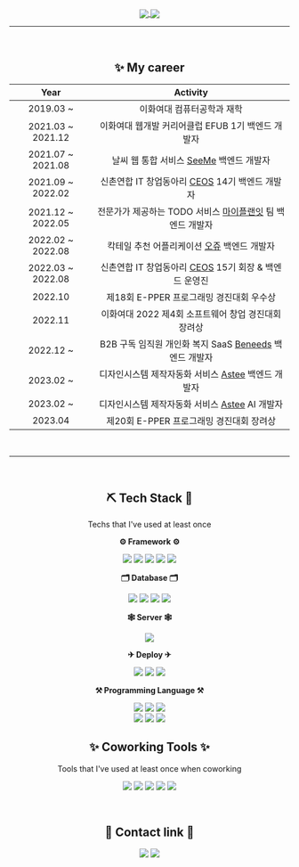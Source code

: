<div align="center">
  
  <a href="https://github.com/sukyeongs/github-readme-stats">
  <img align="center" src="https://github-readme-stats.vercel.app/api?username=sukyeongs&count_private=true&show_icons=true" />
  </a>
  <a href="https://github-readme-stats.vercel.app/api/top-langs/?username=sukyeongs&layout=compact">
    <img align="center" src="https://github-readme-stats.vercel.app/api/top-langs/?username=sukyeongs&layout=compact" />
  </a>
  
  <br>
  
  ---
  
  <br>
  
  ## ✨ My career
  
  |Year|Activity|
  |:---:|:---:|
  |2019.03 ~ |이화여대 컴퓨터공학과 재학|
  |2021.03 ~ 2021.12|이화여대 웹개발 커리어클럽 EFUB 1기 백엔드 개발자|
  |2021.07 ~ 2021.08|날씨 웹 통합 서비스 <a href="https://github.com/EFUB-SeeMe/SeeMe_Server">SeeMe</a> 백엔드 개발자
  |2021.09 ~ 2022.02|신촌연합 IT 창업동아리 <a href="https://github.com/CEOS-Developers">CEOS</a> 14기 백엔드 개발자|
  |2021.12 ~ 2022.05|전문가가 제공하는 TODO 서비스 <a href="https://github.com/MyPlanIt/MyPlanIt_Back">마이플랜잇</a> 팀 백엔드 개발자|
  |2022.02 ~ 2022.08|칵테일 추천 어플리케이션 <a href="https://github.com/cocktail-Ohzu/Ohzu-BackEnd">오쥬</a> 백엔드 개발자|
  |2022.03 ~ 2022.08|신촌연합 IT 창업동아리 <a href="https://github.com/CEOS-Developers">CEOS</a> 15기 회장 & 백엔드 운영진|
  |2022.10|제18회 E-PPER 프로그래밍 경진대회 우수상|
  |2022.11|이화여대 2022 제4회 소프트웨어 창업 경진대회 장려상|
  |2022.12 ~ |B2B 구독 임직원 개인화 복지 SaaS <a href="https://github.com/Giftifit/Beneeds-Server">Beneeds</a> 백엔드 개발자|
  |2023.02 ~ |디자인시스템 제작자동화 서비스 <a href="https://github.com/Team-VISTA/astee-growth-django">Astee</a> 백엔드 개발자|
  |2023.02 ~ |디자인시스템 제작자동화 서비스 <a href="https://github.com/Team-VISTA/astee-growth-django">Astee</a> AI 개발자|
  |2023.04|제20회 E-PPER 프로그래밍 경진대회 장려상|
  
  <br>
  
  ---
 
  <br>
  
  ## ⛏ Tech Stack 🔧

  Techs that I've used at least once

  **⚙ Framework ⚙**
  
  <img src="https://img.shields.io/badge/SpringBoot-6DB33F?style=flat-square&logo=SpringBoot&logoColor=white"/></a> 
  <img src="https://img.shields.io/badge/Django-092E20?style=flat-square&logo=Django&logoColor=white"/></a>
  <img src="https://img.shields.io/badge/Node.js-339933?style=flat-square&logo=Node.js&logoColor=white"/></a>
  <img src="https://img.shields.io/badge/Unity-FFFFFF?style=flat-square&logo=Unity&logoColor=black"/></a>
  <img src="https://img.shields.io/badge/Android-3DDC84?style=flat-square&logo=Android&logoColor=white"/></a> 
  
  **🗂 Database 🗂**
  
  <img src="https://img.shields.io/badge/MySQL-4479A1?style=flat-square&logo=MySQL&logoColor=white"/></a>
  <img src="https://img.shields.io/badge/Amazon S3-569A31?style=flat-square&logo=Amazon S3&logoColor=white"/></a>
  <img src="https://img.shields.io/badge/Amazon RDS-527FFF?style=flat-square&logo=amazonrds&logoColor=white"/></a>
  <img src="https://img.shields.io/badge/Mongo DB-47A248?style=flat-square&logo=mongodb&logoColor=white"/></a>
  
  **🕸️ Server 🕸️**
  
  <img src="https://img.shields.io/badge/Nginx-009639?style=flat-square&logo=nginx&logoColor=white"/></a>
  
  **✈ Deploy ✈**
  
  <img src="https://img.shields.io/badge/Docker-2496ED?style=flat-square&logo=Docker&logoColor=white"/></a>
  <img src="https://img.shields.io/badge/Github Actions-2088FF?style=flat-square&logo=Github Actions&logoColor=white"/></a>
  <img src="https://img.shields.io/badge/Amazon AWS-232F3E?style=flat-square&logo=Amazon AWS&logoColor=white"/></a>
  
  **⚒ Programming Language ⚒**
  
  <img src="https://img.shields.io/badge/Python-3766AB?style=flat-square&logo=Python&logoColor=white"/></a>
  <img src="https://img.shields.io/badge/C-A8B9CC?style=flat-square&logo=C&logoColor=white"/></a>
  <img src="https://img.shields.io/badge/Java-007396?style=flat-square&logo=Java&logoColor=white"/></a>  
  <img src="https://img.shields.io/badge/HTML-E34F26?style=flat-square&logo=HTML5&logoColor=white"/></a>
  <img src="https://img.shields.io/badge/Javascript-F7DF1E?style=flat-square&logo=javascript&logoColor=white"/></a>
  <img src="https://img.shields.io/badge/Kotlin-7F52FF?style=flat-square&logo=Kotlin&logoColor=white"/></a>  
  
  
  ## ✨ Coworking Tools ✨

  Tools that I've used at least once when coworking
  
  <img src="https://img.shields.io/badge/GitHub-181717?style=flat-square&logo=GitHub&logoColor=white"/></a>
  <img src="https://img.shields.io/badge/Figma-F24E1E?style=flat-square&logo=Figma&logoColor=white"/></a>
  <img src="https://img.shields.io/badge/Slack-4A154B?style=flat-square&logo=Slack&logoColor=white"/></a>
  <img src="https://img.shields.io/badge/GitBook-3884FF?style=flat-square&logo=GitBook&logoColor=white"/></a>
  <img src="https://img.shields.io/badge/Notion-000000?style=flat-square&logo=Notion&logoColor=white"/></a>
  
  
  <br>
  
  ## 🐶 Contact link 🐶
  
  <a href="mailto:tjtnrud@gmail.com" target="_blank"><img src="https://img.shields.io/badge/Gmail-EA4335?style=flat-square&logo=Gmail&logoColor=white"/></a>
  <a href="https://github.com/sukyeongs" target="_blank"><img src="https://img.shields.io/badge/GitHub-181717?style=flat-square&logo=GitHub&logoColor=white"/></a>
</div>
